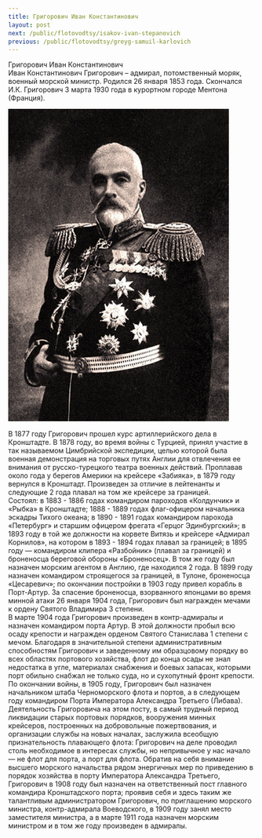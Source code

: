 ```yaml
---
title: Григорович Иван Константинович
layout: post
next: /public/flotovodtsy/isakov-ivan-stepanovich
previous: /public/flotovodtsy/greyg-samuil-karlovich
---
```


Григорович Иван Константинович   
Иван Константинович Григорович – адмирал, потомственный моряк, военный морской министр. Родился 26 января 1853 года. Скончался И.К. Григорович 3 марта 1930 года в курортном городе Ментона (Франция).  
  

![](/assets/img/Grigorovich_I_K.gif)  

  
В 1877 году Григорович прошел курс артиллерийского дела в Кронштадте. В 1878 году, во время войны с Турцией, принял участие в так называемом Цимбрийской экспедиции, целью которой была военная демонстрация на торговых путях Англии для отвлечения ее внимания от русско-турецкого театра военных действий. Проплавав около года y берегов Америки на крейсере «Забияка», в 1879 году вернулся в Кронштадт. Произведен за отличие в лейтенанты и следующие 2 года плавал на том же крейсере за границей.   
Состоял: в 1883 - 1886 годах командиром пароходов «Колдунчик» и «Рыбка» в Кронштадте; 1888 - 1889 годах флаг-офицером начальника эскадры Тихого океана; в 1890 - 1891 годах командиром парохода «Петербург» и старшим офицером фрегата «Герцог Эдинбургский»; в 1893 году в той же должности на корвете Витязь и крейсере «Адмирал Корнилов», на котором в 1893 - 1894 годах плавал за границей; в 1895 году — командиром клипера «Разбойник» (плавал за границей) и броненосца береговой обороны «Броненосец». В том же году был назначен морским агентом в Англию, где находился 2 года. В 1899 году назначен командиром строящегося за границей, в Тулоне, броненосца «Цесаревич»; по окончании постройки в 1903 году привел корабль в Порт-Артур. За спасение броненосца, взорванного японцами во время минной атаки 26 января 1904 года, Григорович был награжден мечами к ордену Святого Владимира 3 степени.   
В марте 1904 года Григорович произведен в контр-адмиралы и назначен командиром порта Артур. В этой должности пробыл всю осаду крепости и награжден орденом Святого Станислава 1 степени с мечом. Благодаря в значительной степени административным способностям Григорович и заведенному им образцовому порядку во всех областях портового хозяйства, флот до конца осады не знал недостатка в угле, материалах снабжения и боевых запасах, которыми порт обильно снабжал не только суда, но и сухопутный фронт крепости.   
По окончании войны, в 1905 году, Григорович был назначен начальником штаба Черноморского флота и портов, a в следующем году командиром Порта Императора Александра Третьего (Либава). Деятельность Григоровича на этом посту, в самый трудный период ликвидации старых портовых порядков, вооружения минных крейсеров, построенных на добровольные пожертвования, и организации службы на новых началах, заслужила всеобщую признательность плавающего флота: Григорович на деле проводил столь необходимое в интересах службы, но непривычное у нас начало — не флот для порта, a порт для флота. Обратив на себя внимание высшего морского начальства рядом энергичных мер по приведению в порядок хозяйства в порту Императора Александра Третьего, Григорович в 1908 году был назначен на ответственный пост главного командира Кронштадского порта; проявив себя и здесь таким же талантливым администратором Григорович, по приглашению морского министра, контр-адмирала Воеводского, в 1909 году занял место заместителя министра, a в марте 1911 года назначен морским министром и в том же году произведен в адмиралы.   
 